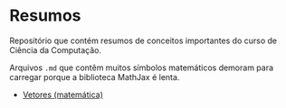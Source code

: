 # Resumos

Repositório que contém resumos de conceitos importantes do curso de Ciência da Computação.

Arquivos `.md` que contêm muitos símbolos matemáticos demoram para carregar porque a biblioteca MathJax é lenta.

- [Vetores (matemática)](Vetores%20(matemática).md)